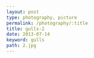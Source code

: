 ```yaml
---
layout: post
type: photography, picture
permalink: /photography/:title
title: gulls-2
date: 2013-07-14
keyword: gulls
path: 2.jpg
---
```




